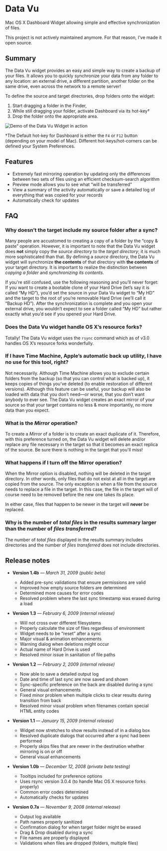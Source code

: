 # Data Vu

Mac OS X Dashboard Widget allowing simple and effective synchronization of files.

This project is not actively maintained anymore. For that reason, I've made it open source.


## Summary

The Data Vu widget provides an easy and simple way to create a backup of your files. It allows you to quickly synchronize your data from any folder to any location: an external drive, a different partition, another folder on the same drive, even across the network to a remote server!

To define the source and target directories, drop folders onto the widget:

1. Start dragging a folder in the Finder,
2. While still dragging your folder, activate Dashboard via its hot-key†
3. Drop the folder onto the appropriate area.

![Demo of the Data Vu Widget in action](http://demoive.github.io/Data-Vu/data-vu-demo-full_small.gif)

†The Default hot-key for Dashboard is either the `F4` or `F12` button (depending on your model of Mac). Different hot-keys/hot-corners can be defined your System Preferences.


## Features

- Extremely fast mirroring operation by updating only the differences between two sets of files using an efficient checksum-search algorithm
- Preview mode allows you to see what “will be transferred”
- View a summary of the activity automatically or save a detailed log of everything that was copied for your records
- Automatically check for updates


## FAQ

### Why doesn’t the target include my source folder after a sync?

Many people are accustomed to creating a copy of a folder by the “copy & paste” operation. However, it is important to note that the Data Vu widget does **not** simply copy the _source directory_ to the _target directory_; it is much more sophisticated than that. By defining a _source_ directory, the Data Vu widget will synchronize **the contents** of that directory with **the contents** of your target directory. It is important to realize the distinction between _copying a folder_ and _synchronizing its contents_.

If you're still confused, use the following reasoning and you’ll never forget: If you want to create a bootable clone of your Hard Drive (let’s say it is called “My HD”), you’d set the source in your Data Vu widget to “My HD” and the target to the root of you’re removable Hard Drive (we’ll call it “Backup HD”). After the synchronization is complete and you open your external drive, you wouldn’t expect to see a folder called “My HD” but rather exactly what you’d see if you opened your Hard Drive.

### Does the Data Vu widget handle OS X’s resource forks?

Totally! The Data Vu widget uses the `rsync` command which as of v3.0 handles OS X’s resource forks wonderfully.

### If I have Time Machine, Apple’s automatic back up utility, I have no use for this tool, right?

Not necessarily. Although Time Machine allows you to exclude certain folders from the backup (so that you can control what is backed up), it keeps copies of things you’ve deleted (to enable restoration of different versions). Although this feature can be useful, your backup will also be loaded with data that you don’t need—or worse, that you don’t want anybody to ever see. The Data Vu widget creates an exact mirror of your source so that your target contains no less & more importantly, no more data than you expect.

### What is the _Mirror_ operation?

To create a _Mirror_ of a folder is to create an exact duplicate of it. Therefore, with this preference turned on, the Data Vu widget will delete and/or replace any file necessary in the target so that it becomes an exact replica of the source. Be sure there is nothing in the target that you'll miss!

### What happens if I turn off the Mirror operation?

When the Mirror option is disabled, nothing will be deleted in the target directory. In other words, only files that do not exist at all in the target are copied from the source. The only exception is when a file from the source needs to replace a file in the target. In this case, the file in the target will of course need to be removed before the new one takes its place.

In either case, files that happen to be newer in the target will **never** be replaced.

### Why is the number of _total files_ in the results summary larger than the number of _files transferred_?

The number of _total files_ displayed in the results summary includes directories and the number of _files transferred_ does not include directories.


## Release notes

- **Version 1.4b** — _March 31, 2009 (public beta)_
  - Added pre-sync validations that ensure permissions are valid
  - Improved how empty source folders are determined
  - Determined more causes for error codes
  - Resolved problem where the last sync timestamp was erased during a load

- **Version 1.3** — _February 6, 2009 (internal release)_
  - Will not cross over different filesystems
  - Properly calculate the size of files regardless of environment
  - Widget needs to be “reset” after a sync
  - Major visual & animation enhancements
  - Warning dialog when deletions might occur
  - Actual name of Hard Drive is used
  - Resolved minor issue in sanitation of file paths

- **Version 1.2** — _February 2, 2009 (internal release)_
  - Now able to save a detailed output log
  - Date and time of last sync are now saved and shown
  - Sync-specific preference on the back are disabled during a sync
  - General visual enhancements
  - Fixed minor problem when multiple clicks to clear results during transition from back
  - Resolved minor visual problem when filenames contain special HTML entity codes

- **Version 1.1** — _January 15, 2009 (internal release)_
  - Widget now stretches to show results instead of in a dialog box
  - Resolved duplicate dialogs that occurred after a sync had been performed
  - Properly skips files that are newer in the destination whether mirroring is on or off
  - General visual enhancements

- **Version 1.0b** — _December 12, 2008 (private beta testing)_
  - Tooltips included for preference options
  - Uses rsync version 3.0.4 (to handle Mac OS X resource forks properly)
  - Common error codes determined
  - Automatically checks for updates

- **Version 0.7a** — _November 9, 2008 (internal release)_
  - Output log available
  - Path names properly sanitized
  - Confirmation dialog for when target folder might be erased
  - Drag & Drop disabled during a sync
  - File names are properly displayed
  - Validations when files are dropped (folders, multiple files)

